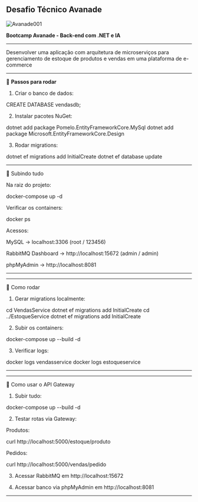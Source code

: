 ## Desafio Técnico Avanade

![Avanade001](https://github.com/user-attachments/assets/63abb0a4-1fcb-46d2-a4c3-6e7b9bb0fd7e)



**Bootcamp Avanade - Back-end com .NET e IA**

---


Desenvolver uma aplicação com arquitetura de microserviços para gerenciamento de estoque de produtos e vendas em uma plataforma de e-commerce


---

🔹 **Passos para rodar**

1. Criar o banco de dados:



CREATE DATABASE vendasdb;

2. Instalar pacotes NuGet:



dotnet add package Pomelo.EntityFrameworkCore.MySql
dotnet add package Microsoft.EntityFrameworkCore.Design

3. Rodar migrations:



dotnet ef migrations add InitialCreate
dotnet ef database update



---

📌 Subindo tudo

Na raiz do projeto:

docker-compose up -d

Verificar os containers:

docker ps

Acessos:

MySQL → localhost:3306 (root / 123456)

RabbitMQ Dashboard → http://localhost:15672 (admin / admin)

phpMyAdmin → http://localhost:8081



---



---

📌 Como rodar

1. Gerar migrations localmente:



cd VendasService
dotnet ef migrations add InitialCreate
cd ../EstoqueService
dotnet ef migrations add InitialCreate

2. Subir os containers:



docker-compose up --build -d

3. Verificar logs:



docker logs vendasservice
docker logs estoqueservice


---

---

📌 Como usar o API Gateway

1. Subir tudo:



docker-compose up --build -d

2. Testar rotas via Gateway:



Produtos:

curl http://localhost:5000/estoque/produto

Pedidos:

curl http://localhost:5000/vendas/pedido


3. Acessar RabbitMQ em http://localhost:15672


4. Acessar banco via phpMyAdmin em http://localhost:8081




---






